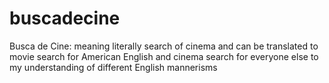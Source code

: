 # buscadecine
Busca de Cine: meaning literally search of cinema and can be translated to movie search for American English and cinema search for everyone else to my understanding of different English mannerisms
